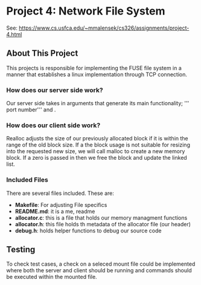 # Project 4: Network File System

See: https://www.cs.usfca.edu/~mmalensek/cs326/assignments/project-4.html
## About This Project
This projects is responsible for implementing the FUSE file system in a manner that establishes a linux implementation through TCP connection.

### How does our server side work?
Our server side takes in arguments that generate its main functionality; ''' port number''' and .

### How does our client side work?
Realloc adjusts the size of our previously allocated block if it is within the range of the old block size. If a the block usage is not suitable for resizing into the requested new size, we will call malloc to create a new memory block. If a zero is passed in then we free the block and update the linked list.

### Included Files
There are several files included. These are:
   - <b>Makefile</b>: For adjusting File specifics
   - <b>README.md</b>: it is a me, readme
   - <b>allocator.c</b>: this is a file that holds our memory managment functions
   - <b>allocator.h</b>: this file holds th metadata of the allocator file (our header) 
   - <b>debug.h</b>: holds helper functions to debug our source code


## Testing

To check test cases, a check on a seleced mount file could be implemented where both the server and client should be running and commands should be executed within the mounted file.

